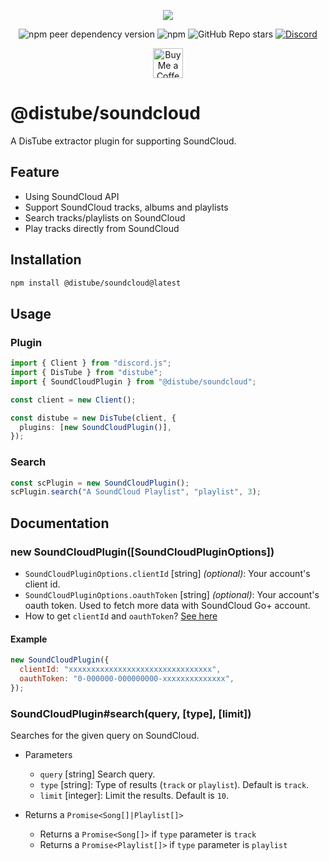 <div align="center">
  <p>
    <a href="https://nodei.co/npm/@distube/soundcloud"><img src="https://nodei.co/npm/@distube/soundcloud.png?downloads=true&downloadRank=true&stars=true"></a>
  </p>
  <p>
    <img alt="npm peer dependency version" src="https://img.shields.io/npm/dependency-version/@distube/soundcloud/peer/distube?style=flat-square">
    <img alt="npm" src="https://img.shields.io/npm/dt/@distube/soundcloud?logo=npm&style=flat-square">
    <img alt="GitHub Repo stars" src="https://img.shields.io/github/stars/distubejs/extractor-plugins?logo=github&logoColor=white&style=flat-square">
    <a href="https://discord.gg/feaDd9h"><img alt="Discord" src="https://img.shields.io/discord/732254550689316914?logo=discord&logoColor=white&style=flat-square"></a>
  </p>
  <p>
    <a href='https://ko-fi.com/skick' target='_blank'><img height='48' src='https://storage.ko-fi.com/cdn/kofi3.png' alt='Buy Me a Coffee at ko-fi.com' /></a>
  </p>
</div>

# @distube/soundcloud

A DisTube extractor plugin for supporting SoundCloud.

## Feature

- Using SoundCloud API
- Support SoundCloud tracks, albums and playlists
- Search tracks/playlists on SoundCloud
- Play tracks directly from SoundCloud

## Installation

```sh
npm install @distube/soundcloud@latest
```

## Usage

### Plugin

```ts
import { Client } from "discord.js";
import { DisTube } from "distube";
import { SoundCloudPlugin } from "@distube/soundcloud";

const client = new Client();

const distube = new DisTube(client, {
  plugins: [new SoundCloudPlugin()],
});
```

### Search

```ts
const scPlugin = new SoundCloudPlugin();
scPlugin.search("A SoundCloud Playlist", "playlist", 3);
```

## Documentation

### new SoundCloudPlugin([SoundCloudPluginOptions])

- `SoundCloudPluginOptions.clientId` [string] _(optional)_: Your account's client id.
- `SoundCloudPluginOptions.oauthToken` [string] _(optional)_: Your account's oauth token. Used to fetch more data with SoundCloud Go+ account.
- How to get `clientId` and `oauthToken`? [See here](https://github.com/Tenpi/soundcloud.ts#getting-started)

#### Example

```js
new SoundCloudPlugin({
  clientId: "xxxxxxxxxxxxxxxxxxxxxxxxxxxxxxxx",
  oauthToken: "0-000000-000000000-xxxxxxxxxxxxxx",
});
```

### SoundCloudPlugin#search(query, [type], [limit])

Searches for the given query on SoundCloud.

- Parameters

  - `query` [string] Search query.
  - `type` [string]: Type of results (`track` or `playlist`). Default is `track`.
  - `limit` [integer]: Limit the results. Default is `10`.

- Returns a `Promise<Song[]|Playlist[]>`
  - Returns a `Promise<Song[]>` if `type` parameter is `track`
  - Returns a `Promise<Playlist[]>` if `type` parameter is `playlist`
